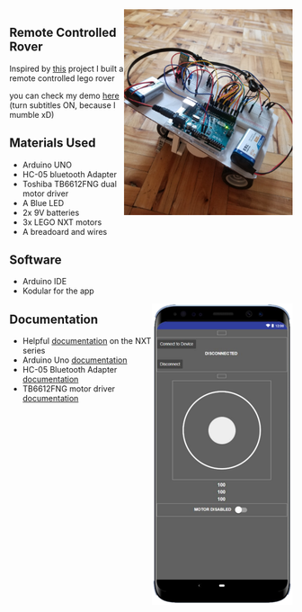 
<img src="public/rover.jpg" alt="Velocity wheel logo rose" align="right" width="300" />


## Remote Controlled Rover

Inspired by [this](https://www.hackster.io/mtashiro/autobot-using-lego-nxt-motors-and-sensor-56ad60) project I built a remote controlled lego rover

you can check my demo [here](https://youtu.be/P9txdzXieUw) (turn subtitles ON, because I mumble xD)

## Materials Used
- Arduino UNO
- HC-05 bluetooth Adapter
- Toshiba TB6612FNG dual motor driver
- A Blue LED
- 2x 9V batteries
- 3x LEGO NXT motors
- A breadoard and wires

## Software

- Arduino IDE
- Kodular for the app


<img src="public/app.png" alt="Velocity wheel logo rose" align="right" width="250" />


## Documentation

- Helpful [documentation](https://www.philohome.com/nxt.htm) on the NXT series 
- Arduino Uno [documentation](https://docs.arduino.cc/resources/datasheets/A000066-datasheet.pdf)
- HC-05 Bluetooth Adapter [documentation](datasheets/hc-05-user-instructions-bluetooth.pdf)
- TB6612FNG motor driver [documentation](https://toshiba.semicon-storage.com/info/TB6612FNG_datasheet_en_20141001.pdf?did=10660&prodName=TB6612FNG)










